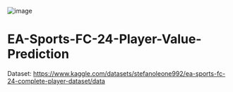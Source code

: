 ![image](https://github.com/starlord-31/EA-Sports-FC-24-Player-Value-Prediction/assets/144388508/f63a0349-828c-4a1a-93c1-fe2181bd415f)
# EA-Sports-FC-24-Player-Value-Prediction

Dataset: https://www.kaggle.com/datasets/stefanoleone992/ea-sports-fc-24-complete-player-dataset/data
